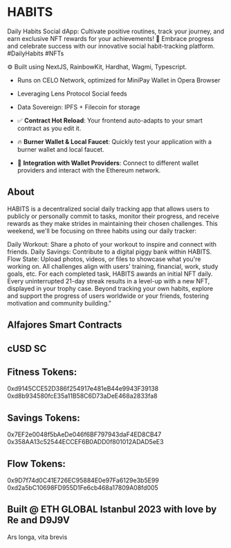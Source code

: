 # HABITS

Daily Habits Social dApp: Cultivate positive routines, track your journey, and earn exclusive NFT rewards for your achievements! 🌟 Embrace progress and celebrate success with our innovative social habit-tracking platform. #DailyHabits #NFTs

⚙️ Built using NextJS, RainbowKit, Hardhat, Wagmi, Typescript.
- Runs on CELO Network, optimized for MiniPay Wallet in Opera Browser
- Leveraging Lens Protocol Social feeds
- Data Sovereign: IPFS + Filecoin for storage

- ✅ **Contract Hot Reload**: Your frontend auto-adapts to your smart contract as you edit it.
- 🔥 **Burner Wallet & Local Faucet**: Quickly test your application with a burner wallet and local faucet.
- 🔐 **Integration with Wallet Providers**: Connect to different wallet providers and interact with the Ethereum network.

## About

HABITS is a decentralized social daily tracking app that allows users to publicly or personally commit to tasks, monitor their progress, and receive rewards as they make strides in maintaining their chosen challenges. This weekend, we'll be focusing on three habits using our daily tracker:

Daily Workout: Share a photo of your workout to inspire and connect with friends.
Daily Savings: Contribute to a digital piggy bank within HABITS.
Flow State: Upload photos, videos, or files to showcase what you're working on.
All challenges align with users' training, financial, work, study goals, etc. For each completed task, HABITS awards an initial NFT daily. Every uninterrupted 21-day streak results in a level-up with a new NFT, displayed in your trophy case. Beyond tracking your own habits, explore and support the progress of users worldwide or your friends, fostering motivation and community building."

## Alfajores Smart Contracts
## cUSD SC
## Fitness Tokens:
0xd9145CCE52D386f254917e481eB44e9943F39138
0xd8b934580fcE35a11B58C6D73aDeE468a2833fa8
## Savings Tokens:
0x7EF2e0048f5bAeDe046f6BF797943daF4ED8CB47
0x358AA13c52544ECCEF6B0ADD0f801012ADAD5eE3
## Flow Tokens:
0x9D7f74d0C41E726EC95884E0e97Fa6129e3b5E99
0xd2a5bC10698FD955D1Fe6cb468a17809A08fd005

## Built @ ETH GLOBAL Istanbul 2023 with love by Re and D9J9V
Ars longa, vita brevis
